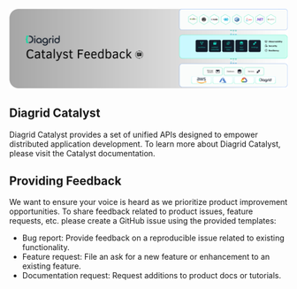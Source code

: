 ![](/img/catalyst-feedback.svg)

## Diagrid Catalyst

Diagrid Catalyst provides a set of unified APIs designed to empower distributed application development. To learn more about Diagrid Catalyst, please visit the Catalyst documentation.

## Providing Feedback

We want to ensure your voice is heard as we prioritize product improvement opportunities. To share feedback related to product issues, feature requests, etc. please create a GitHub issue using the provided templates:

- Bug report: Provide feedback on a reproducible issue related to existing functionality.
- Feature request: File an ask for a new feature or enhancement to an existing feature.
- Documentation request: Request additions to product docs or tutorials.

